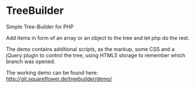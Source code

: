 TreeBuilder
===========

Simple Tree-Builder for PHP

Add items in form of an array or an object to the tree and let php do the rest.

The demo contains additional scripts, as the markup, some CSS and a jQuery plugin to control the tree, using HTML5 storage to remember which branch was opened.


The working demo can be found here: http://git.squareflower.de/treebuilder/demo/
